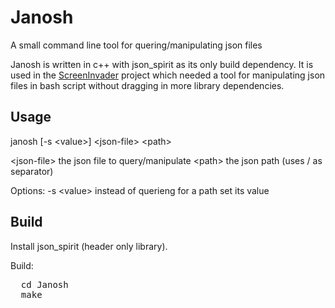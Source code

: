 Janosh
======

A small command line tool for quering/manipulating json files

Janosh is written in c++ with json_spirit as its only build dependency. It is used in the [ScreenInvader](https://github.com/Metalab/ScreenInvader) project which needed a tool for manipulating json files in bash script without dragging in more library dependencies.

## Usage

janosh [-s &lt;value&gt;]  &lt;json-file&gt; &lt;path&gt;

&lt;json-file&gt;    the json file to query/manipulate
&lt;path&gt;         the json path (uses / as separator)

Options:
-s &lt;value&gt;     instead of querieng for a path set its value

## Build

Install json_spirit (header only library).

Build:
<pre>
  cd Janosh
  make
</pre>
